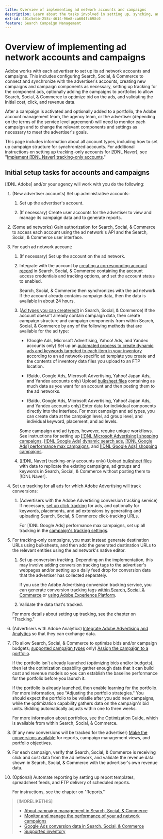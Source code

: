 ```yaml
---
title: Overview of implementing ad network accounts and campaigns
description: Learn about the tasks involved in setting up, synching, and managing your ad network accounts.
exl-id: 401c5ebb-258c-4614-96e8-ca604fc698c0
feature: Search Campaign Management
---
```

# Overview of implementing ad network accounts and campaigns

Adobe works with each advertiser to set up its ad network accounts and campaigns. This includes configuring Search, Social, & Commerce to connect and synchronize with the advertiser's accounts, creating new campaigns and campaign components as necessary, setting up tracking for the component ads, optionally adding the campaigns to portfolios to allow Search, Social, & Commerce to optimize bid on the ads, and validating the initial cost, click, and revenue data.

After a campaign is activated and optionally added to a portfolio, the Adobe account management team, the agency team, or the advertiser (depending on the terms of the service level agreement) will need to monitor each campaign and to change the relevant components and settings as necessary to meet the advertiser's goals.

This page includes information about all account types, including how to set up campaign structure for synchronized accounts. For additional instructions on setting up tracking-only accounts for [!DNL Naver], see "[Implement [!DNL Naver] tracking-only accounts](/help/search-social-commerce/campaign-management/naver-tracking-only-account-implement.md)."

## Initial setup tasks for accounts and campaigns

[!DNL Adobe] and/or your agency will work with you do the following:

1. (New advertiser accounts) Set up administrative accounts:

   1. Set up the advertiser's account.
  
   1. (If necessary) Create user accounts for the advertiser to view and manage its campaign data and to generate reports.

1. (Some ad networks) Gain authorization for Search, Social, & Commerce to access each account using the ad network's API and the Search, Social, & Commerce user interface.

1. For each ad network account:

   1. (If necessary) Set up the account on the ad network.

   1. Integrate with the account by [creating a corresponding account record](/help/search-social-commerce/campaign-management/accounts/ad-network-account-manage.md#create-account) in Search, Social, & Commerce containing the account access credentials and tracking options, and set the account status to enabled.

      Search, Social, & Commerce then synchronizes with the ad network. If the account already contains campaign data, then the data is available in about 24 hours.
   
   1. ([Ad types you can create/edit](/help/search-social-commerce/introduction/supported-inventory.md) in Search, Social, & Commerce) If the account doesn't already contain campaign data, then create campaign structure and campaign components from within Search, Social, & Commerce by any of the following methods that are available for the ad type:
     
       * (Google Ads, Microsoft Advertising, Yahoo! Ads, and Yandex accounts only) Set up an [automated process to create dynamic ads and keywords targeted to each item in your inventory](/help/search-social-commerce/campaign-management/inventory-feeds/inventory-feeds-about.md) according to an ad network-specific ad template you create and the contents of inventory data files you upload to an FTP location.
     
       * (Baidu, Google Ads, Microsoft Advertising, Yahoo! Japan Ads, and Yandex accounts only) Upload [bulksheet files](/help/search-social-commerce/campaign-management/bulksheets/bulksheet-about.md) containing as much data as you want for an account and then posting them to the ad networks.
     
       * (Baidu, Google Ads, Microsoft Advertising, Yahoo! Japan Ads, and Yandex accounts only) Enter data for individual components directly into the interface. For most campaign and ad types, you can create data at the campaign level, ad group level, and individual keyword, placement, and ad levels.

       Some campaign and ad types, however, require unique workflows. See instructions for setting up [[!DNL Microsoft Advertising] shopping campaigns](/help/search-social-commerce/campaign-management/special-campaign-types/microsoft-shopping-campaigns.md), [[!DNL Google Ads] dynamic search ads](/help/search-social-commerce/campaign-management/special-campaign-types/google-dynamic-search-ads.md), [[!DNL Google Ads] performance max campaigns](/help/search-social-commerce/campaign-management/special-campaign-types/google-performance-max-campaigns.md), and [[!DNL Google Ads] shopping campaigns](/help/search-social-commerce/campaign-management/special-campaign-types/google-shopping-campaigns.md).
   
   1. ([!DNL Naver] tracking-only accounts only) Upload [bulksheet files](/help/search-social-commerce/campaign-management/bulksheets/bulksheet-about.md) with data to replicate the existing campaigns, ad groups and keywords in Search, Social, & Commerce without posting them to [!DNL Naver].

1. Set up tracking for all ads for which Adobe Advertising will track conversions:

   1. (Advertisers with the Adobe Advertising conversion tracking service) If necessary, [set up click tracking](/help/search-social-commerce/tracking/click-tracking-ways-to-generate.md) for ads, and optionally for keywords, placements, and ad extensions by generating and uploading Search, Social, & Commerce click-tracking URLs.

      For [!DNL Google Ads] performance max campaigns, set up all tracking in the [campaign's tracking settings](/help/search-social-commerce/campaign-management/campaigns/campaign-settings-google.md).

1. For tracking-only campaigns, you must instead generate destination URLs using bulksheets, and then add the generated destination URLs to the relevant entities using the ad network's native editor.
   
   1. Set up conversion tracking. Depending on the implementation, this may involve adding conversion tracking tags to the advertiser's webpages and/or setting up a daily feed drop for conversion data that the advertiser has collected separately.

       If you use the Adobe Advertising conversion tracking service, you can generate conversion tracking tags [within Search, Social, & Commerce](/help/search-social-commerce/tools/conversion-tag-generate.md) or [using Adobe Experience Platform](https://experienceleague.adobe.com/docs/experience-platform/destinations/catalog/advertising/adobe-advertising-cloud.html).
   
   1. Validate the data that's tracked.

   For more details about setting up tracking, see the chapter on "Tracking."

1. (Advertisers with Adobe Analytics) [Integrate Adobe Advertising and Analytics](https://experienceleague.adobe.com/docs/advertising/integrations/analytics/overview.html) so that they can exchange data.

1. (To allow Search, Social, & Commerce to optimize bids and/or campaign budgets; [supported campaign types](/help/search-social-commerce/introduction/supported-inventory.md) only) [Assign the campaign to a portfolio](/help/search-social-commerce/campaign-management/campaign-assign-to-portfolio.md).

   If the portfolio isn't already launched (optimizing bids and/or budgets), then let the optimization capability gather enough data that it can build cost and revenue models so you can establish the baseline performance for the portfolio before you launch it.

   If the portfolio is already launched, then enable learning for the portfolio. For more information, see "Adjusting the portfolio strategies." You should expect the portfolio to be volatile after you add new campaigns, while the optimization capability gathers data on the campaign's bid units. Bidding automatically adjusts within one to three weeks.

   For more information about portfolios, see the Optimization Guide, which is available from within Search, Social, & Commerce.<!-- verify convention for referencing Optimization Guide here -->

1. (If any new conversions will be tracked for the advertiser) [Make the conversions available](/help/search-social-commerce/admin/transaction-properties/transaction-property-about.md) for reports, campaign management views, and portfolio objectives.

1. For each campaign, verify that Search, Social, & Commerce is receiving click and cost data from the ad network, and validate the revenue data shown in Search, Social, & Commerce with the advertiser's own revenue data.

1. (Optional) Automate reporting by setting up report templates, spreadsheet feeds, and FTP delivery of scheduled reports.

   For instructions, see the chapter on "Reports."

>[!MORELIKETHIS]
>
>* [About campaign management in Search, Social, & Commerce](campaign-management-about.md)
>* [Monitor and manage the performance of your ad network campaigns](monitor-performance-campaigns.md)
>* [Google Ads conversion data in Search, Social, & Commerce](google-conversion-data.md)
>* [Supported inventory](/help/search-social-commerce/introduction/supported-inventory.md)
